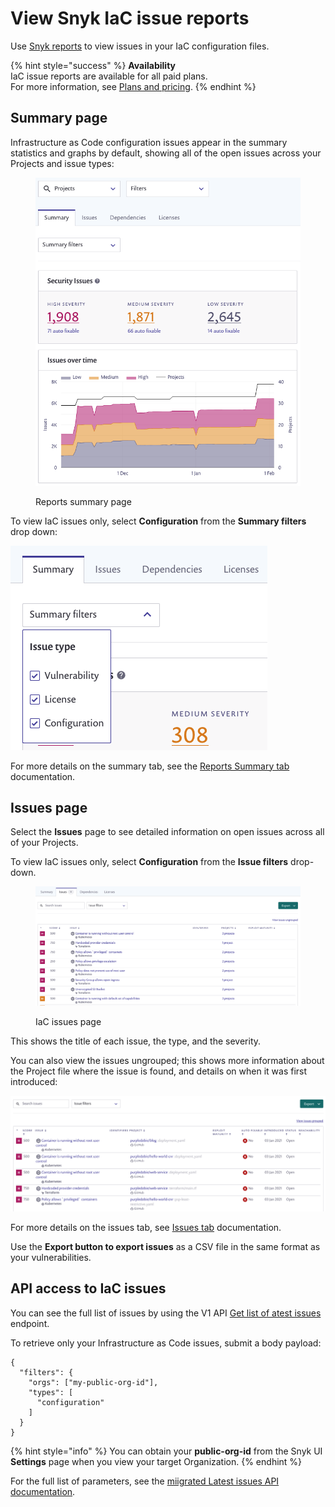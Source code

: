 # View Snyk IaC issue reports

Use [Snyk reports](../../manage-issues/reporting/legacy-reports/) to view issues in your IaC configuration files.

{% hint style="success" %}
**Availability**\
IaC issue reports are available for all paid plans.\
For more information, see [Plans and pricing](https://snyk.io/plans).
{% endhint %}

## Summary page

Infrastructure as Code configuration issues appear in the summary statistics and graphs by default, showing all of the open issues across your Projects and issue types:

<figure><img src="../../.gitbook/assets/image4.png" alt="Reports summary page"><figcaption><p>Reports summary page</p></figcaption></figure>

To view IaC issues only, select **Configuration** from the **Summary filters** drop down:

![](../../.gitbook/assets/screenshot_2021-02-17_at_14.22.50.png)

For more details on the summary tab, see the [Reports Summary tab](../../manage-issues/reporting/legacy-reports/legacy-reports-summary-tab.md) documentation.

## Issues page

Select the **Issues** page to see detailed information on open issues across all of your Projects.

To view IaC issues only, select **Configuration** from the **Issue filters** drop-down.

<figure><img src="../../.gitbook/assets/image3 (2).png" alt="IaC issues page"><figcaption><p>IaC issues page</p></figcaption></figure>

This shows the title of each issue, the type, and the severity.

You can also view the issues ungrouped; this shows more information about the Project file where the issue is found, and details on when it was first introduced:

![](<../../.gitbook/assets/image2-3 (1) (1) (1) (1) (1) (1) (1) (1) (1) (1) (1) (1) (1) (1) (5) (7).png>)

For more details on the issues tab, see [Issues tab](../../manage-issues/reporting/legacy-reports/legacy-reports-issues-tab.md) documentation.

Use the **Export button to export issues** as a CSV file in the same format as your vulnerabilities.

## API access to IaC issues

You can see the full list of issues by using the V1 API [Get list of atest issues ](https://snyk.docs.apiary.io/#reference/reporting-api/latest-issues/get-list-of-latest-issues?console=1)endpoint.

To retrieve only your Infrastructure as Code issues, submit a body payload:

```
{
  "filters": {
    "orgs": ["my-public-org-id"],
    "types": [
      "configuration"
    ]
  }
}
```

{% hint style="info" %}
You can obtain your **public-org-id** from the Snyk UI **Settings** page when you view your target Organization.
{% endhint %}

For the full list of parameters, see the [miigrated Latest issues API documentation](https://snyk.docs.apiary.io/#reference/reporting-api/latest-issues/get-list-of-latest-issues?console=1).
